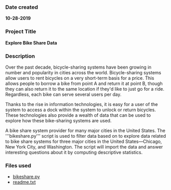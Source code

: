 ### Date created
**10-28-2019**

### Project Title
**Explore Bike Share Data**


### Description
Over the past decade, bicycle-sharing systems have been growing in number and popularity in cities across the world. Bicycle-sharing systems allow users to rent bicycles on a very short-term basis for a price. This allows people to borrow a bike from point A and return it at point B, though they can also return it to the same location if they'd like to just go for a ride. Regardless, each bike can serve several users per day.

Thanks to the rise in information technologies, it is easy for a user of the system to access a dock within the system to unlock or return bicycles. These technologies also provide a wealth of data that can be used to explore how these bike-sharing systems are used.

A bike share system provider for many major cities in the United States. The '''bikeshare.py''' script is used to filter data based on to explore data related to bike share systems for three major cities in the United States—Chicago, New York City, and Washington. The script will import the data and answer interesting questions about it by computing descriptive statistics.

[bikeshare.py]: https://github.com/SriKaratalapu/pdsnd_github/blob/master/bikeshare.py
[readme.txt]: https://github.com/SriKaratalapu/pdsnd_github/blob/documentation/readme.txt

### Files used
- [bikeshare.py]
- [readme.txt]
